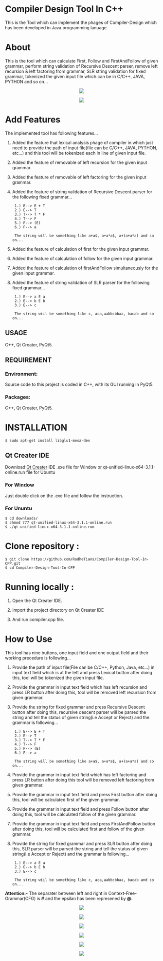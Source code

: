 # Compiler Design Tool In C++
		
This is the Tool which can implement the phages of Compiler-Design which has been developed in Java programming lanuage.


# About

This is the tool which can calculate First, Follow and FirstAndFollow of given grammar, perform string validation of Recursive Descent parser, remove left recursion & left factoring from grammar, SLR string validation for fixed grammar, tokenized the given input file which can be in C/C++, JAVA, PYTHON and so on... 

<p align="center">
  <img src="Screenshot/111001.png">
</p>

<p align="center">
  <img src="Screenshot/111002.png">
</p>

# Add Features

The implemented tool has following features...

1. Added the feature that lexical analysis phage of compiler in which just need to provide the path of input file(file can be C/C++, JAVA, PYTHON, etc...) and this tool will be tokenized each in line of given input file.

2. Added the feature of removable of left recursion for the given input grammar.
 
3. Added the feature of removable of left factoring for the given input grammar.

4. Added the feature of string validation of Recursive Descent parser for the following fixed grammar...
		
		1.) E--> E + T
		2.) E--> T
		3.) T--> T * F
		4.) T--> F
		5.) F--> (E)
		6.) F--> a

		The string will be something like a+a$, a+a*a$, a+(a+a*a) and so on...	
		

5. Added the feature of calculation of first for the given input grammar.

6. Added the feature of calculation of follow for the given input grammar.

7. Added the feature of calculation of firstAndFollow simultaneously for the given input grammar.

8. Added the feature of string validation of SLR parser for the following fixed grammar...

		1.) E--> a E a
		2.) E--> b E b
		3.) E--> c
		
		The string wiil be something like c, aca,aabbcbbaa, bacab and so on...


## USAGE
   
   C++, Qt Creater, PyQt5.
   
## REQUIREMENT
 
### Environment:
  
   Source code to this project is coded in C++, with its GUI running in PyQt5.
 
 
### Packages:

   C++, Qt Creater, PyQt5.

 
# INSTALLATION 

	$ sudo apt-get install libglu1-mesa-dev


## Qt Creater IDE
 
   Download [Qt Creater](https://www.qt.io/download) IDE .exe file for Window or qt-unified-linux-x64-3.1.1-online.run file for Ubuntu
   
### For Window

   Just double click on the .exe file and follow the instruction.

### For Ununtu

	$ cd downloads/
	$ chmod 777 qt-unified-linux-x64-3.1.1-online.run
	$ ./qt-unified-linux-x64-3.1.1-online.run
 		

# Clone repository :

	$ git clone https://github.com/RadheTians/Compiler-Design-Tool-In-CPP.git
	$ cd Compiler-Design-Tool-In-CPP

# Running locally :
 
1. Open the Qt Creater IDE.

2. Import the project directory on Qt Creater IDE

3. And run compiler.cpp file.

# How to Use

This tool has nine buttons, one input field and one output field and their working precedure is following...

1. Provide the path of input file(File can be C/C++, Python, Java, etc...) in input text field which is at the left and press Lexical button after doing this, tool will be tokenized the given input file.

2. Provide the grammar in input text field which has left recursion and press LR button after doing this, tool will be removed left recursion from given grammar.

3. Provide the string for fixed grammar and press Recursive Descent button after doing this, recursive descent parser will be parsed the string and tell the status of given string(i.e Accept or Reject) and the grammar is following...

		1.) E--> E + T
		2.) E--> T
		3.) T--> T * F
		4.) T--> F
		5.) F--> (E)
		6.) F--> a

		The string will be something like a+a$, a+a*a$, a+(a+a*a) and so on...	

4. Provide the grammar in input text field which has left factoring and press LR button after doing this tool will be removed left factoring from given grammar.

5. Provide the grammar in input text field and press First button after doing this, tool will be calculated first of the given grammar.

6. Provide the grammar in input text field and press Follow button after doing this, tool will be calculated follow of the given grammar.

7. Provide the grammar in input text field and press FirstAndFollow button after doing this, tool will be calculated first and follow of the given grammar.

8. Provide the string for fixed grammar and press SLR button after doing this, SLR parser will be parsed the string and tell the status of given string(i.e Accept or Reject) and the grammar is following...

		1.) E--> a E a
		2.) E--> b E b
		3.) E--> c
		
		The string wiil be something like c, aca,aabbcbbaa, bacab and so on...

<b>Attention:-</b> The separater between left and right in Context-Free-Grammar(CFG) is <b>#</b> and the epsilan has been represened by <b>@</b>.  



<p align="center">
  <img src="Screenshot/111003.png">
</p>

<p align="center">
  <img src="Screenshot/111004.png">
</p>

<p align="center">
  <img src="Screenshot/111005.png">
</p>

<p align="center">
  <img src="Screenshot/111006.png">
</p>

<p align="center">
  <img src="Screenshot/111007.png">
</p>

<p align="center">
  <img src="Screenshot/111008.png">
</p>


